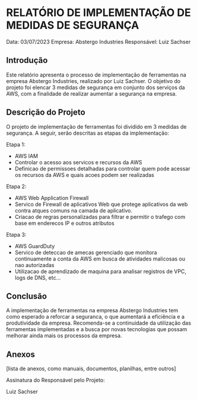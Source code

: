 # RELATÓRIO DE IMPLEMENTAÇÃO DE MEDIDAS DE SEGURANÇA

Data: 03/07/2023
Empresa: Abstergo Industries
Responsável: Luiz Sachser

## Introdução
Este relatório apresenta o processo de implementação de ferramentas na empresa Abstergo Industries, realizado por Luiz Sachser. O objetivo do projeto foi elencar 3 medidas de segurança em conjunto dos serviços da AWS, com a finalidade de realizar aumentar a segurança na empresa.

## Descrição do Projeto
O projeto de implementação de ferramentas foi dividido em 3 medidas de segurança. A seguir, serão descritas as etapas da implementação:

Etapa 1: 
- AWS IAM
- Controlar o acesso aos servicos e recursos da AWS
- Definicao de permissoes detalhadas para controlar quem pode acessar os recursos da AWS e quais acoes podem ser realizadas

Etapa 2: 
- AWS Web Application Firewall
- Servico de Firewall de aplicativos Web que protege aplicativos da web contra atques comuns na camada de aplicativo.
- Criacao de regras personalizadas para filtrar e permitir o trafego com base em enderecos IP e outros atributos

Etapa 3: 
- AWS GuardDuty
- Servico de deteccao de amecas gerenciado que monitora continuamente a conta da AWS em busca de atividades malicosas ou nao autorizadas
- Utilizacao de aprendizado de maquina para analisar registros de VPC, logs de DNS, etc...


## Conclusão
A implementação de ferramentas na empresa Abstergo Industries tem como esperado a reforcar a seguranca, o que aumentará a eficiência e a produtividade da empresa. Recomenda-se a continuidade da utilização das ferramentas implementadas e a busca por novas tecnologias que possam melhorar ainda mais os processos da empresa.

## Anexos

[lista de anexos, como manuais, documentos, planilhas, entre outros]

Assinatura do Responsável pelo Projeto:

Luiz Sachser
